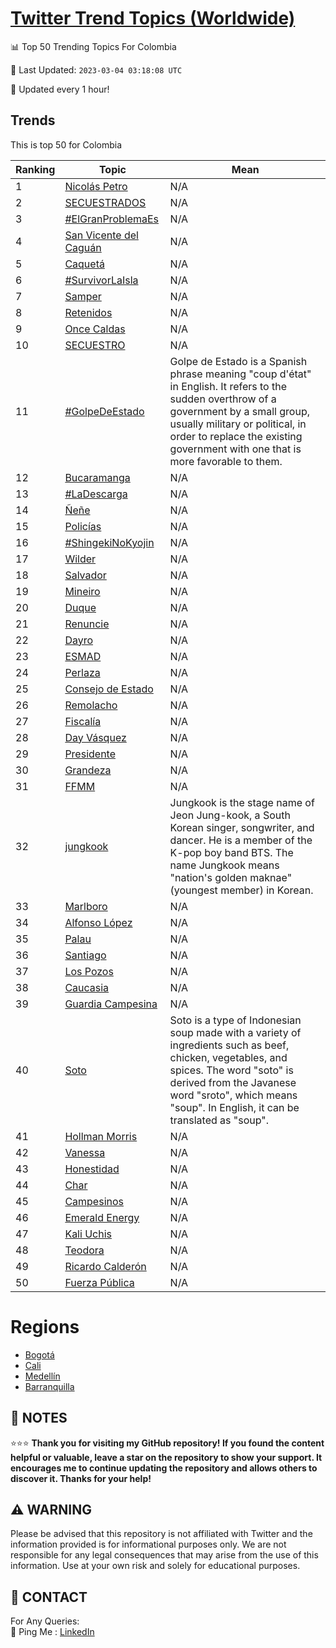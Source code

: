 [Twitter Trend Topics (Worldwide)](https://github.com/ErcinDedeoglu/Twitter-Trend-Topics)
==========


📊 Top 50 Trending Topics For Colombia

📆 Last Updated: `2023-03-04 03:18:08 UTC`

🔧 Updated every 1 hour!


## Trends

This is top 50 for Colombia

| Ranking | Topic | Mean |
| ------- | ------------ | ------------ |
| 1 | [Nicolás Petro](http://twitter.com/search?q=Nicol%c3%a1s+Petro) | N/A |
| 2 | [SECUESTRADOS](http://twitter.com/search?q=SECUESTRADOS) | N/A |
| 3 | [#ElGranProblemaEs](http://twitter.com/search?q=%23ElGranProblemaEs) | N/A |
| 4 | [San Vicente del Caguán](http://twitter.com/search?q=San+Vicente+del+Cagu%c3%a1n) | N/A |
| 5 | [Caquetá](http://twitter.com/search?q=Caquet%c3%a1) | N/A |
| 6 | [#SurvivorLaIsla](http://twitter.com/search?q=%23SurvivorLaIsla) | N/A |
| 7 | [Samper](http://twitter.com/search?q=Samper) | N/A |
| 8 | [Retenidos](http://twitter.com/search?q=Retenidos) | N/A |
| 9 | [Once Caldas](http://twitter.com/search?q=Once+Caldas) | N/A |
| 10 | [SECUESTRO](http://twitter.com/search?q=SECUESTRO) | N/A |
| 11 | [#GolpeDeEstado](http://twitter.com/search?q=%23GolpeDeEstado) | Golpe de Estado is a Spanish phrase meaning "coup d'état" in English. It refers to the sudden overthrow of a government by a small group, usually military or political, in order to replace the existing government with one that is more favorable to them. |
| 12 | [Bucaramanga](http://twitter.com/search?q=Bucaramanga) | N/A |
| 13 | [#LaDescarga](http://twitter.com/search?q=%23LaDescarga) | N/A |
| 14 | [Ñeñe](http://twitter.com/search?q=%c3%91e%c3%b1e) | N/A |
| 15 | [Policías](http://twitter.com/search?q=Polic%c3%adas) | N/A |
| 16 | [#ShingekiNoKyojin](http://twitter.com/search?q=%23ShingekiNoKyojin) | N/A |
| 17 | [Wilder](http://twitter.com/search?q=Wilder) | N/A |
| 18 | [Salvador](http://twitter.com/search?q=Salvador) | N/A |
| 19 | [Mineiro](http://twitter.com/search?q=Mineiro) | N/A |
| 20 | [Duque](http://twitter.com/search?q=Duque) | N/A |
| 21 | [Renuncie](http://twitter.com/search?q=Renuncie) | N/A |
| 22 | [Dayro](http://twitter.com/search?q=Dayro) | N/A |
| 23 | [ESMAD](http://twitter.com/search?q=ESMAD) | N/A |
| 24 | [Perlaza](http://twitter.com/search?q=Perlaza) | N/A |
| 25 | [Consejo de Estado](http://twitter.com/search?q=Consejo+de+Estado) | N/A |
| 26 | [Remolacho](http://twitter.com/search?q=Remolacho) | N/A |
| 27 | [Fiscalía](http://twitter.com/search?q=Fiscal%c3%ada) | N/A |
| 28 | [Day Vásquez](http://twitter.com/search?q=Day+V%c3%a1squez) | N/A |
| 29 | [Presidente](http://twitter.com/search?q=Presidente) | N/A |
| 30 | [Grandeza](http://twitter.com/search?q=Grandeza) | N/A |
| 31 | [FFMM](http://twitter.com/search?q=FFMM) | N/A |
| 32 | [jungkook](http://twitter.com/search?q=jungkook) | Jungkook is the stage name of Jeon Jung-kook, a South Korean singer, songwriter, and dancer. He is a member of the K-pop boy band BTS. The name Jungkook means "nation's golden maknae" (youngest member) in Korean. |
| 33 | [Marlboro](http://twitter.com/search?q=Marlboro) | N/A |
| 34 | [Alfonso López](http://twitter.com/search?q=Alfonso+L%c3%b3pez) | N/A |
| 35 | [Palau](http://twitter.com/search?q=Palau) | N/A |
| 36 | [Santiago](http://twitter.com/search?q=Santiago) | N/A |
| 37 | [Los Pozos](http://twitter.com/search?q=Los+Pozos) | N/A |
| 38 | [Caucasia](http://twitter.com/search?q=Caucasia) | N/A |
| 39 | [Guardia Campesina](http://twitter.com/search?q=Guardia+Campesina) | N/A |
| 40 | [Soto](http://twitter.com/search?q=Soto) | Soto is a type of Indonesian soup made with a variety of ingredients such as beef, chicken, vegetables, and spices. The word "soto" is derived from the Javanese word "sroto", which means "soup". In English, it can be translated as "soup". |
| 41 | [Hollman Morris](http://twitter.com/search?q=Hollman+Morris) | N/A |
| 42 | [Vanessa](http://twitter.com/search?q=Vanessa) | N/A |
| 43 | [Honestidad](http://twitter.com/search?q=Honestidad) | N/A |
| 44 | [Char](http://twitter.com/search?q=Char) | N/A |
| 45 | [Campesinos](http://twitter.com/search?q=Campesinos) | N/A |
| 46 | [Emerald Energy](http://twitter.com/search?q=Emerald+Energy) | N/A |
| 47 | [Kali Uchis](http://twitter.com/search?q=Kali+Uchis) | N/A |
| 48 | [Teodora](http://twitter.com/search?q=Teodora) | N/A |
| 49 | [Ricardo Calderón](http://twitter.com/search?q=Ricardo+Calder%c3%b3n) | N/A |
| 50 | [Fuerza Pública](http://twitter.com/search?q=Fuerza+P%c3%bablica) | N/A |



# Regions

* [Bogotá](</Colombia/Bogotá.md>)
* [Cali](</Colombia/Cali.md>)
* [Medellín](</Colombia/Medellín.md>)
* [Barranquilla](</Colombia/Barranquilla.md>)



## 📝 NOTES

⭐⭐⭐ **Thank you for visiting my GitHub repository! If you found the content helpful or valuable, leave a star on the repository to show your support. It encourages me to continue updating the repository and allows others to discover it. Thanks for your help!**


## ⚠️ WARNING

Please be advised that this repository is not affiliated with Twitter and the information provided is for informational purposes only. We are not responsible for any legal consequences that may arise from the use of this information. Use at your own risk and solely for educational purposes.


## 📨 CONTACT

 For Any Queries:  
            🏓 Ping Me : [LinkedIn](https://www.linkedin.com/in/ercindedeoglu/)
